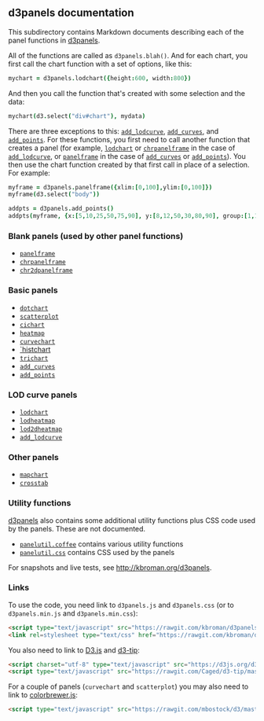 ## d3panels documentation

This subdirectory contains Markdown documents describing each of the
panel functions in [d3panels](http://kbroman.org/d3panels).

All of the functions are called as `d3panels.blah()`. And for each
chart, you first call the chart function with a set of options, like
this:

```coffeescript
mychart = d3panels.lodchart({height:600, width:800})
```

And then you call the function that's created with some selection and
the data:

```coffeescript
mychart(d3.select("div#chart"), mydata)
```

There are three exceptions to this:
[`add_lodcurve`](add_lodcurve.md), [`add_curves`](add_curves.md), and [`add_points`](add_points.md).
For these functions, you first need to call another function that
creates a panel
(for example, [`lodchart`](lodchart.md) or [`chrpanelframe`](chrpanelframe.md) in
the case of [`add_lodcurve`](add_lodcurve.md), or
[`panelframe`](panelframe.md) in the case of
[`add_curves`](add_curves.md) or [`add_points`](add_points.md)).  You
then use the chart function created by
that first call in place of a selection. For example:

```coffeescript
myframe = d3panels.panelframe({xlim:[0,100],ylim:[0,100]})
myframe(d3.select("body"))

addpts = d3panels.add_points()
addpts(myframe, {x:[5,10,25,50,75,90], y:[8,12,50,30,80,90], group:[1,1,1,2,2,3]})
```


### Blank panels (used by other panel functions)

- [`panelframe`](panelframe.md)
- [`chrpanelframe`](chrpanelframe.md)
- [`chr2dpanelframe`](chr2dpanelframe.md)

### Basic panels

- [`dotchart`](dotchart.md)
- [`scatterplot`](scatterplot.md)
- [`cichart`](cichart.md)
- [`heatmap`](heatmap.md)
- [`curvechart`](curvechart.md)
- [`histchart](histchart.md)
- [`trichart`](trichart.md)
- [`add_curves`](add_curves.md)
- [`add_points`](add_points.md)

### LOD curve panels

- [`lodchart`](lodchart.md)
- [`lodheatmap`](lodheatmap)
- [`lod2dheatmap`](lod2dheatmap)
- [`add_lodcurve`](add_lodcurve.md)

### Other panels

- [`mapchart`](mapchart.md)
- [`crosstab`](crosstab.md)

### Utility functions

[d3panels](http://kbroman.org/d3panels) also contains some additional
utility functions plus CSS code used by the panels. These are not
documented.

- [`panelutil.coffee`](https://github.com/kbroman/d3panels/blob/master/src/panelutil.coffee)
  contains various utility functions
- [`panelutil.css`](https://github.com/kbroman/d3panels/blob/master/src/panelutil.css)
  contains CSS used by the panels

For snapshots and live tests, see <http://kbroman.org/d3panels>.

### Links

To use the code, you need link to `d3panels.js` and `d3panels.css` (or
to `d3panels.min.js` and `d3panels.min.css`):

```html
<script type="text/javascript" src="https://rawgit.com/kbroman/d3panels/master/d3panels.js"></script>
<link rel=stylesheet type="text/css" href="https://rawgit.com/kbroman/d3panels/master/d3panels.css">
```

You also need to link to [D3.js](https://d3js.org) and
[d3-tip](https://github.com/Caged/d3-tip):

```html
<script charset="utf-8" type="text/javascript" src="https://d3js.org/d3.v3.min.js"></script>
<script type="text/javascript" src="https://rawgit.com/Caged/d3-tip/master/index.js"></script>
```

For a couple of panels (`curvechart` and `scatterplot`) you may also need
to link to [colorbrewer.js](https://github.com/mbostock/d3/blob/master/lib/colorbrewer/colorbrewer.js):

```html
<script type="text/javascript" src="https://rawgit.com/mbostock/d3/master/lib/colorbrewer/colorbrewer.js"></script>
```
